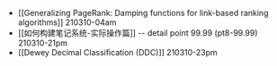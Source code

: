 - [[Generalizing PageRank: Damping functions for link-based ranking algorithms]]
210310-04am
- [[如何构建笔记系统-实际操作篇]] -- detail point 99.99 (pt8-99.99)
210310-21pm
- [[Dewey Decimal Classification (DDC)]]
210310-23pm
